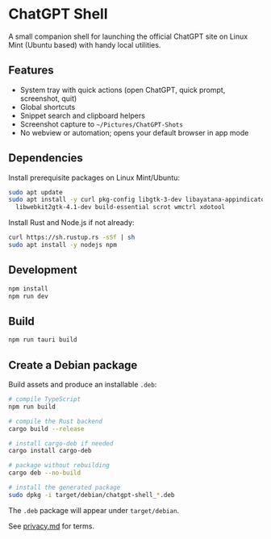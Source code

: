 # ChatGPT Shell

A small companion shell for launching the official ChatGPT site on Linux Mint (Ubuntu based) with handy local utilities.

## Features
- System tray with quick actions (open ChatGPT, quick prompt, screenshot, quit)
- Global shortcuts
- Snippet search and clipboard helpers
- Screenshot capture to `~/Pictures/ChatGPT-Shots`
- No webview or automation; opens your default browser in app mode

## Dependencies
Install prerequisite packages on Linux Mint/Ubuntu:
```bash
sudo apt update
sudo apt install -y curl pkg-config libgtk-3-dev libayatana-appindicator3-dev \
  libwebkit2gtk-4.1-dev build-essential scrot wmctrl xdotool
```
Install Rust and Node.js if not already:
```bash
curl https://sh.rustup.rs -sSf | sh
sudo apt install -y nodejs npm
```

## Development
```bash
npm install
npm run dev
```

## Build
```bash
npm run tauri build
```

## Create a Debian package
Build assets and produce an installable `.deb`:

```bash
# compile TypeScript
npm run build

# compile the Rust backend
cargo build --release

# install cargo-deb if needed
cargo install cargo-deb

# package without rebuilding
cargo deb --no-build

# install the generated package
sudo dpkg -i target/debian/chatgpt-shell_*.deb
```

The `.deb` package will appear under `target/debian`.

See [privacy.md](src/privacy.md) for terms.
